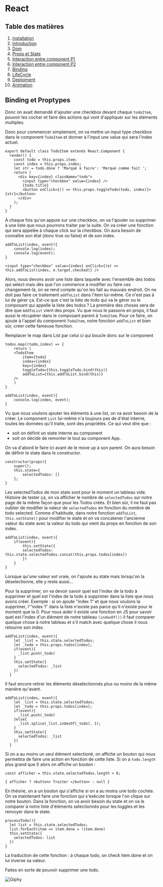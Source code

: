 # React

## Table des matières

1. [installation](./Installation.md) 
2. [Introduction](./introduction.md) 
3. [Dom](./Dom.md)
4. [Props et State](./PropsEtState.md)
5. [Interaction entre component P1](./InteractionEntreComponentPartie1.md) 
6. [Interaction entre component P2](./InteractionEntreComponentPartie2.md) 
7. [Binding](./Binding.md)
8. [LifeCycle](./LifeCycle.md)
9. [Deploiment](./Deploiment.md)
10. [Animation](./Animations.md)

## Binding et Proptypes

Donc on avait demandé d'ajouter une checkbox devant chaque `todoItem`, pouvoir les cocher et faire des actions qui vont d'appliquer sur les éléments multiples.

Donc pour commencer simplement, on va mettre un input type checkbox dans le component `TodoItem` et donner à l'input une value qui sera l'index actuel.

```JS
export default class TodoItem extends React.Component {
  render() {
    const todo = this.props.item;
    const index = this.props.index;
    let str = todo.done ? 'Marqué à faire': 'Marqué comme fait ';
    return (
      <div key={index} className="todo">
        <input type="checkbox" value={index} />
        {todo.title}
        <button onClick={() => this.props.toggleTodo(todo, index)}>{str}</button>
      </div>
    );
  }
}
```

À chaque fois qu'on appuie sur une checkbox, on va l'ajouter ou supprimer à une liste que nous pourrons traiter par la suite. On va créer une fonction qui sera appelée à chaque click sur la checkbox. On aura besoin de connaître son état (donc true ou false) et de son index.

```JS
addToList(index, event){
    console.log(index);
    console.log(event);
}

<input type="checkbox" value={index} onClick={(e) => this.addToList(index, e.target.checked)} />
```

Alors, nous devons avoir une liste dans laquelle avec l'ensemble des todos qui select mais dès que l'on commence à modifier ou faire ces changement-là, on se rend compte qu'on les fait au mauvais endroit. On ne doit pas faire ce traitement `addToList` dans l'item lui-même. Ce n'est pas à lui de gérer ça. Est-ce que c'est la liste de todo qui va le gérer ou le composant qui appelle la liste des todos ? La première des choses sera de dire que `AddToList` vient des props. Vu que nous le passons en props, il faut aussi le récupérer dans le composant parent à `TodoItem`. Pour ce faire, on ajoute à l'appel du component `TodoItem`, notre fonction `addToList` et bien sûr, créer cette fameuse fonction.

Remplacer le map dans List par celui ci qui boucle donc sur le component <TodoItem />

```JS
todos.map((todo,index) => {
    return (
    <TodoItem 
        item={todo} 
        index={index} 
        key={index} 
        toggleTodo={this.toggleTodo.bind(this)} 
        addToList={this.addToList.bind(this)} 
    />
    )
}

addToList(index, event){
    console.log(index, event);
}
```

Vu que nous voulons ajouter les éléments à une list, on va avoir besoin de la créer. Le component `List` lui-même n'a toujours pas de d'état interne, toutes les données qu'il traite, sont des propriétés. Ce qui veut dire que :
- soit on définit un state interne au component 
- soit on décide de remonter le tout au component App. 

On va d'abord le faire ici avant de le move up à son parent. On aura besoin de définir le state dans le constructor.

```JS
constructor(props){
    super();
    this.state={
        selectedTodos: []
    };
}
```

Les selectedTodos de mon state sont pour le moment un tableau vide. Histoire de tester ça, on va afficher le nombre de `selectedTodos` sur notre page de la même façon que pour les Todos créés. Et bien sûr, il ne faut pas oublier de modifier la valeur de `selectedTodos` en fonction du nombre de todo selected. Comme d'habitude, dans notre fonction `addToList`, `this.setState()` pour modifier le state et on va concatener l'ancienne valeur du state avec la valeur du todo qui vient du props en fonction de son index.

```JS
addToList(index, event){
    if(event){
        this.setState({
        selectedTodos: this.state.selectedTodos.concat(this.props.todos[index])
        })
    }
}
```

Lorsque qu'une valeur est vraie, on l'ajoute au state mais lorsqu'on la déselectionne, elle y reste aussi... 

Pour la supprimer, on va devoir savoir quel est l'index de la todo à supprimer et quel est l'index de la todo à supprimer dans la liste que nous avons créer. 
Exemple : si on ajoute "index 1" et que nous voulons la supprimer, l'"index 1" dans la liste n'existe pas parce qu'il n'existe pour le moment que la 0. Pour nous aider il existe une fonction en JS pour savoir quel est l'index d'un élément de notre tableau `(indexOf())` il faut comparer quelque chose à notre tableau et s'il match avec quelque chose il nous retourne son index.

```JS
addToList(index, event){
    let _list = this.state.selectedTodos;
    let _todo = this.props.todos[index];
    if(event){
      _list.push(_todo)
    }
    this.setState({
      selectedTodos: _list
    })
  }
```

Il faut encore retirer les éléments déselectionnés plus ou moins de la même manière qu'avant.

```JS
addToList(index, event){
    let _list = this.state.selectedTodos;
    let _todo = this.props.todos[index];
    if(event){
      _list.push(_todo)
    }else{
      _list.splice(_list.indexOf(_todo), 1);
    }
    this.setState({
      selectedTodos: _list
    })
  }
```
Si on a au moins un seul élément selectioné, on affiche un bouton qui nous permettra de faire une action en fonction de cette liste. Si on a `todo.length` plus grand que 0 alors on affiche un bouton :

```JS
const afficher = this.state.selectedTodos.length > 0;

{ afficher ? <button> Traiter </button> : null }
```

En théorie, on a un bouton qui s'affiche si on a au moins une todo cochée. On va maintenant faire une fonction qui s'exécute lorsque l'on clique sur notre bouton. Dans la fonction, on va avoir besoin du state et on va le comparer à notre liste d'éléments selectionnés pour les toggles et les renvoyer dans le state.

```JS
processTodo(){
  let list = this.state.selectedTodos;
  list.forEach(item => item.done = !item.done)
  this.setState({
    selectedTodos: list
  })
}
```

La traduction de cette fonction : à chaque todo, on check item.done et on lui inverse sa valeur.

Faites en sorte de pouvoir supprimer une todo.

![Giphy](https://media.giphy.com/media/xT9IgCeofc0uGTBNYI/giphy.gif)
